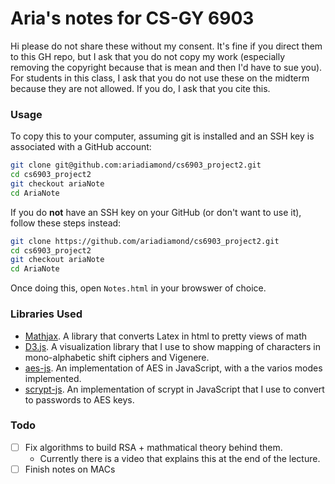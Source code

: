 # Aria's notes for CS-GY 6903

Hi please do not share these without my consent. It's fine if you direct them to this GH repo, but I
ask that you do not copy my work (especially removing the copyright because that is mean and then
I'd have to sue you). For students in this class, I ask that you do not use these on the midterm
because they are not allowed. If you do, I ask that you cite this.

### Usage

To copy this to your computer, assuming git is installed and an SSH key is associated with a GitHub account:

```bash
git clone git@github.com:ariadiamond/cs6903_project2.git
cd cs6903_project2
git checkout ariaNote
cd AriaNote
```

If you do **not** have an SSH key on your GitHub (or don't want to use it), follow these steps instead:

```bash
git clone https://github.com/ariadiamond/cs6903_project2.git
cd cs6903_project2
git checkout ariaNote
cd AriaNote
```

Once doing this, open `Notes.html` in your browswer of choice.

### Libraries Used
- [Mathjax](https://www.mathjax.org). A library that converts Latex in html to pretty views of math
- [D3.js](https://d3js.org). A visualization library that I use to show mapping of characters in mono-alphabetic shift ciphers and Vigenere.
- [aes-js](https://github.com/ricmoo/aes-js). An implementation of AES in JavaScript, with a the varios modes implemented.
- [scrypt-js](https://github.com/ricmoo/scrypt-js). An implementation of scrypt in JavaScript that I use to convert to passwords to AES keys.

### Todo

- [ ] Fix algorithms to build RSA + mathmatical theory behind them.
    - Currently there is a video that explains this at the end of the lecture.
- [ ] Finish notes on MACs
